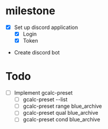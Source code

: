 # milestone

* [x] Set up discord application 
	* [x] Login
	* [x] Token
* Create discord bot

# Todo

* [ ] Implement gcalc-preset
	* [ ] gcalc-preset --list
	* [ ] gcalc-preset range blue\_archive
	* [ ] gcalc-preset qual blue\_archive
	* [ ] gcalc-preset cond blue\_archive
